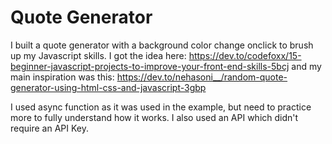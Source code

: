 # Quote Generator

I built a quote generator with a background color change onclick to brush up my Javascript skills. I got the idea here: https://dev.to/codefoxx/15-beginner-javascript-projects-to-improve-your-front-end-skills-5bcj and my main inspiration was this: https://dev.to/nehasoni__/random-quote-generator-using-html-css-and-javascript-3gbp

I used async function as it was used in the example, but need to practice more to fully understand how it works. I also used an API which didn't require an API Key.

